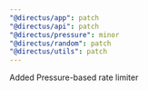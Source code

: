 ```yaml
---
"@directus/app": patch
"@directus/api": patch
"@directus/pressure": minor
"@directus/random": patch
"@directus/utils": patch
---
```


Added Pressure-based rate limiter
